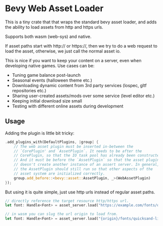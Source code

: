 # Bevy Web Asset Loader

This is a tiny crate that that wraps the standard bevy asset loader, and adds
the ability to load assets from http and https urls.

Supports both wasm (web-sys) and native.

If asset paths start with http:// or https://, then we try to do a web request
to load the asset, otherwise, we just call the normal asset io.

This is nice if you want to keep your content on a server, even when developing
native games. Use cases can be:

- Tuning game balance post-launch
- Seasonal events (halloween theme etc.)
- Downloading dynamic content from 3rd party services (lospec, gltf repositories etc.)
- Sharing user-created assets/mods over some service (level editor etc.)
- Keeping initial download size small
- Testing with different online assets during development

## Usage

Adding the plugin is little bit tricky:

```rust
.add_plugins_with(DefaultPlugins, |group| {
    // The web asset plugin must be inserted in-between the
    // `CorePlugin' and `AssetPlugin`. It needs to be after the
    // CorePlugin, so that the IO task pool has already been constructed.
    // And it must be before the `AssetPlugin` so that the asset plugin
    // doesn't create another instance of an assert server. In general,
    // the AssetPlugin should still run so that other aspects of the
    // asset system are initialized correctly.
    group.add_before::<bevy::asset::AssetPlugin, _>(WebAssetPlugin)
});
```

But using it is quite simple, just use http urls instead of regular asset paths.

```rust
// directly reference the target resource http/https url.
let font: Handle<Font> = asset_server.load("https://example.com/fonts/quicksand-light.ttf");

// in wasm you can slug the url origin to load from.
let font: Handle<Font> = asset_server.load("{origin}/fonts/quicksand-light.ttf");
```
